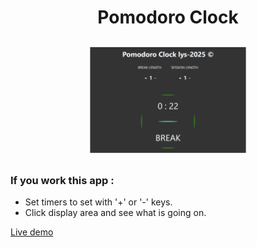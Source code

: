 <h1 align="center">Pomodoro Clock</h1>
<p  align="center">
<img src="./images/clock.png" alt="pelus" width="50%" height="50%" align="center" style="margin:10px">
</p>

### If you work this app :
- Set timers to set with '+' or '-' keys.
- Click display area and see what is going on.

<a href="https://ilyas9461.github.io/pomodoro-clock/" target="_blank"> Live demo </a>
